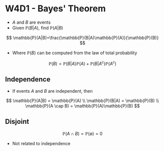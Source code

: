 # W4D1 - Bayes' Theorem

- $A$ and $B$ are events
- Given $\mathbb P(B|A)$, find $\mathbb P(A|B)$

$$
\mathbb{P}(A|B)=\frac{\mathbb{P}(B|A)\mathbb{P}(A)}{\mathbb{P}(B)}
$$

- Where $\mathbb{P}(B)$ can be computed from the law of total probability

$$
\mathbb{P}(B)=\mathbb{P}(B|A)\mathbb{P}(A)+\mathbb{P}(B|A^{c})\mathbb{P}(A^{c})
$$

## Independence

- If events $A$ and $B$ are independent, then

$$
\mathbb{P}(A|B) = \mathbb{P}(A) \\
\mathbb{P}(B|A) = \mathbb{P}(B) \\
\mathbb{P}(A \cap B) = \mathbb{P}(A)\mathbb{P}(B)
$$

## Disjoint

$$
\mathbb{P}(A \cap B) = \mathbb{P}(\emptyset) = 0
$$

- Not related to independence
